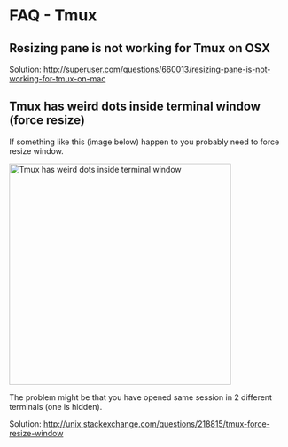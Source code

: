 # FAQ - Tmux

## Resizing pane is not working for Tmux on OSX

Solution: <http://superuser.com/questions/660013/resizing-pane-is-not-working-for-tmux-on-mac>

## Tmux has weird dots inside terminal window (force resize)

If something like this (image below) happen to you probably need to force resize window.

<a href="/docs/assets/tmux-has-weird-dots-inside-terminal-window.png"><img src="/docs/assets/tmux-has-weird-dots-inside-terminal-window.png" title="Tmux has weird dots inside terminal window" width="400" /></a>

The problem might be that you have opened same session in 2 different terminals (one is hidden).

Solution: <http://unix.stackexchange.com/questions/218815/tmux-force-resize-window>
